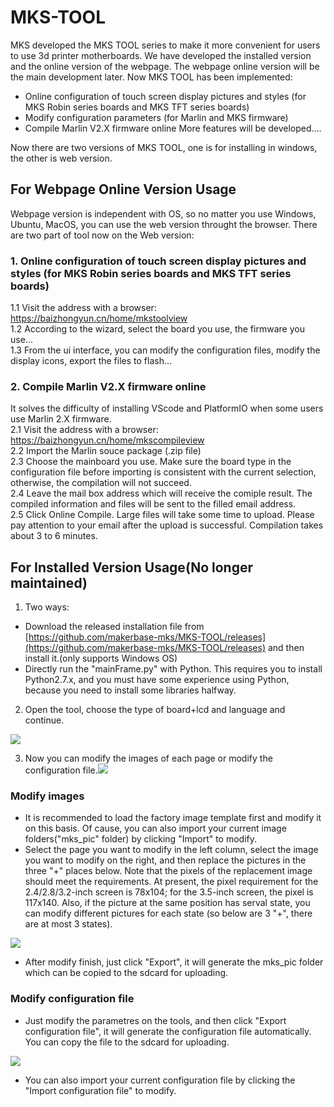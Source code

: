 # MKS-TOOL
MKS developed the MKS TOOL series to make it more convenient for users to use 3d printer motherboards. We have developed the installed version and the online version of the webpage. The webpage online version will be the main development later. Now MKS TOOL has been implemented:
- Online configuration of touch screen display pictures and styles (for MKS Robin series boards and MKS TFT series boards)
- Modify configuration parameters (for Marlin and MKS firmware)
- Compile Marlin V2.X firmware online
More features will be developed....

Now there are two versions of MKS TOOL, one is for installing in windows, the other is web version. 

## For Webpage Online Version Usage
Webpage version is independent with OS, so no matter you use Windows, Ubuntu, MacOS, you can use the web version throught the browser.
There are two part of tool now on the Web version:
### 1. Online configuration of touch screen display pictures and styles (for MKS Robin series boards and MKS TFT series boards)  
  1.1 Visit the address with a browser: https://baizhongyun.cn/home/mkstoolview  
  1.2 According to the wizard, select the board you use, the firmware you use...  
  1.3 From the ui interface, you can modify the configuration files, modify the display icons, export the files to flash...  
### 2. Compile Marlin V2.X firmware online  
 It solves the difficulty of installing VScode and PlatformIO when some users use Marlin 2.X firmware.  
  2.1 Visit the address with a browser: https://baizhongyun.cn/home/mkscompileview  
  2.2 Import the Marlin souce package (.zip file)  
  2.3 Choose the mainboard you use. Make sure the board type in the configuration file before importing is consistent with the current selection, otherwise, the compilation will not succeed.  
  2.4 Leave the mail box address which will receive the comiple result. The compiled information and files will be sent to the filled email address.   
  2.5 Click Online Compile. Large files will take some time to upload. Please pay attention to your email after the upload is successful. Compilation takes about 3 to 6 minutes. 


## For Installed Version Usage(No longer maintained)

1. Two ways:
 - Download the released installation file from [https://github.com/makerbase-mks/MKS-TOOL/releases](https://github.com/makerbase-mks/MKS-TOOL/releases) and then install it.(only supports Windows OS) 
 - Directly run the "mainFrame.py" with Python. This requires you to install Python2.7.x, and you must have some experience using Python, because you need to install some libraries halfway. 
2. Open the tool, choose the type of board+lcd and language and continue.

![](https://github.com/makerbase-mks/MKS-TOOL/blob/master/Images/choose.png)

3. Now you can modify the images of each page or modify the configuration file.![](https://github.com/makerbase-mks/MKS-TOOL/blob/master/Images/step1.png)

### Modify images
 - It is recommended to load the factory image template first and modify it on this basis. Of cause, you can also import your current image folders("mks_pic" folder) by clicking "Import" to modify.
 - Select the page you want to modify in the left column, select the image you want to modify on the right, and then replace the pictures in the three "+" places below. Note that the pixels of the replacement image should meet the requirements. At present, the pixel requirement for the 2.4/2.8/3.2-inch screen is 78x104; for the 3.5-inch screen, the pixel is 117x140. Also, if the picture at the same position has serval state, you can modify different pictures for each state (so below are 3 "+", there are at most 3 states).
 
 ![](https://github.com/makerbase-mks/MKS-TOOL/blob/master/Images/step2.png)
 - After modify finish, just click "Export", it will generate the mks_pic folder which can be copied to the sdcard for uploading.
### Modify configuration file
 - Just modify the parametres on the tools, and then click "Export configuration file", it will generate the configuration file automatically. You can copy the file to the sdcard for uploading.
 
 ![](https://github.com/makerbase-mks/MKS-TOOL/blob/master/Images/step3.png)
 - You can also import your current configuration file by clicking the "Import configuration file" to modify.


